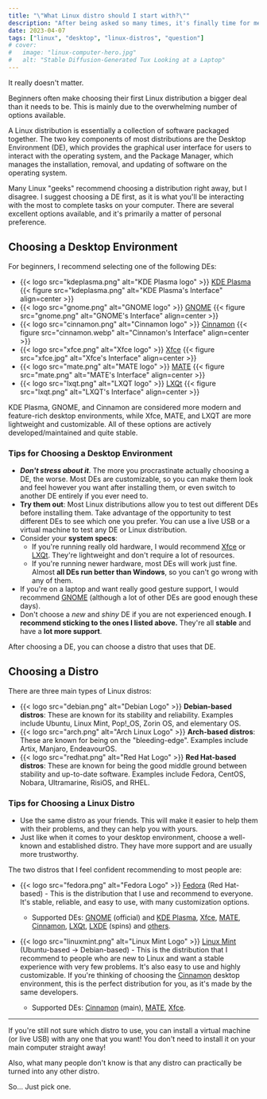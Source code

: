 ```yaml
---
title: "\"What Linux distro should I start with?\""
description: "After being asked so many times, it's finally time for me to address this question."
date: 2023-04-07
tags: ["linux", "desktop", "linux-distros", "question"]
# cover:
#   image: "linux-computer-hero.jpg"
#   alt: "Stable Diffusion-Generated Tux Looking at a Laptop"
---
```


It really doesn't matter.

Beginners often make choosing their first Linux distribution a bigger deal than it needs to be. This is mainly due to the overwhelming number of options available.

A Linux distribution is essentially a collection of software packaged together. The two key components of most distributions are the Desktop Environment (DE), which provides the graphical user interface for users to interact with the operating system, and the Package Manager, which manages the installation, removal, and updating of software on the operating system.

Many Linux "geeks" recommend choosing a distribution right away, but I disagree. I suggest choosing a DE first, as it is what you'll be interacting with the most to complete tasks on your computer. There are several excellent options available, and it's primarily a matter of personal preference.

## Choosing a Desktop Environment

For beginners, I recommend selecting one of the following DEs:
- {{< logo src="kdeplasma.png" alt="KDE Plasma logo" >}} [KDE Plasma](https://kde.org/plasma-desktop/)
{{< figure src="kdeplasma.png" alt="KDE Plasma's Interface" align=center >}}
- {{< logo src="gnome.png" alt="GNOME logo" >}} [GNOME](https://www.gnome.org/)
{{< figure src="gnome.png" alt="GNOME's Interface" align=center >}}
- {{< logo src="cinnamon.png" alt="Cinnamon logo" >}} [Cinnamon](https://wiki.archlinux.org/title/cinnamon)
{{< figure src="cinnamon.webp" alt="Cinnamon's Interface" align=center >}}
- {{< logo src="xfce.png" alt="Xfce logo" >}} [Xfce](https://www.xfce.org/)
{{< figure src="xfce.jpg" alt="Xfce's Interface" align=center >}}
- {{< logo src="mate.png" alt="MATE logo" >}} [MATE](https://mate-desktop.org/)
{{< figure src="mate.png" alt="MATE's Interface" align=center >}}
- {{< logo src="lxqt.png" alt="LXQT logo" >}} [LXQt](https://lxqt-project.org/)
{{< figure src="lxqt.png" alt="LXQT's Interface" align=center >}}

KDE Plasma, GNOME, and Cinnamon are considered more modern and feature-rich desktop environments, while Xfce, MATE, and LXQT are more lightweight and customizable. All of these options are actively developed/maintained and quite stable.

### Tips for Choosing a Desktop Environment
- ***Don't stress about it***. The more you procrastinate actually choosing a DE, the worse. Most DEs are customizable, so you can make them look and feel however you want after installing them, or even switch to another DE entirely if you ever need to.
- **Try them out**: Most Linux distributions allow you to test out different DEs before installing them. Take advantage of the opportunity to test different DEs to see which one you prefer. You can use a live USB or a virtual machine to test any DE or Linux distribution.
- Consider your **system specs**:
  - If you're running really old hardware, I would recommend [Xfce](https://www.xfce.org/) or [LXQt](https://lxqt-project.org/). They're lightweight and don't require a lot of resources.
  - If you're running newer hardware, most DEs will work just fine. Almost **all DEs run better than Windows**, so you can't go wrong with any of them.
- If you're on a laptop and want really good gesture support, I would recommend [GNOME](https://www.gnome.org/) (although a lot of other DEs are good enough these days).
- Don't choose a *new* and *shiny* DE if you are not experienced enough. **I recommend sticking to the ones I listed above.** They're all **stable** and have a **lot more support**.

After choosing a DE, you can choose a distro that uses that DE.

## Choosing a Distro

There are three main types of Linux distros:
- {{< logo src="debian.png" alt="Debian Logo" >}} **Debian-based distros**: These are known for its stability and reliability. Examples include Ubuntu, Linux Mint, Pop!_OS, Zorin OS, and elementary OS.
- {{< logo src="arch.png" alt="Arch Linux Logo" >}} **Arch-based distros**: These are known for being on the "bleeding-edge". Examples include Artix, Manjaro, EndeavourOS.
- {{< logo src="redhat.png" alt="Red Hat Logo" >}} **Red Hat-based distros**: These are known for being the good middle ground between stability and up-to-date software. Examples include Fedora, CentOS, Nobara, Ultramarine, RisiOS, and RHEL.

### Tips for Choosing a Linux Distro
- Use the same distro as your friends. This will make it easier to help them with their problems, and they can help you with yours.
- Just like when it comes to your desktop environment, choose a well-known and established distro. They have more support and are usually more trustworthy.

The two distros that I feel confident recommending to most people are:
- {{< logo src="fedora.png" alt="Fedora Logo" >}} [Fedora](https://getfedora.org/) (Red Hat-based) - This is the distribution that I use and recommend to everyone. It's stable, reliable, and easy to use, with many customization options.
  - Supported DEs: [GNOME](https://getfedora.org/en/workstation/) (official) and [KDE Plasma](https://spins.fedoraproject.org/en/kde/), [Xfce](https://spins.fedoraproject.org/en/xfce/), [MATE](https://spins.fedoraproject.org/en/mate-compiz/), [Cinnamon](https://spins.fedoraproject.org/en/cinnamon/), [LXQt](https://spins.fedoraproject.org/en/lxqt/), [LXDE](https://spins.fedoraproject.org/en/lxde/) (spins) and [others](https://spins.fedoraproject.org/).

- {{< logo src="linuxmint.png" alt="Linux Mint Logo" >}} [Linux Mint](https://linuxmint.com/) (Ubuntu-based -> Debian-based) - This is the distribution that I recommend to people who are new to Linux and want a stable experience with very few problems. It's also easy to use and highly customizable. If you're thinking of choosing the [Cinnamon](https://linuxmint.com/download.php) desktop environment, this is the perfect distribution for you, as it's made by the same developers.
  - Supported DEs: [Cinnamon](https://linuxmint.com/edition.php?id=302) (main), [MATE](https://linuxmint.com/edition.php?id=303), [Xfce](https://linuxmint.com/edition.php?id=304).

---

If you're still not sure which distro to use, you can install a virtual machine (or live USB) with any one that you want! You don't need to install it on your main computer straight away!

Also, what many people don't know is that any distro can practically be turned into any other distro.

So... Just pick one.